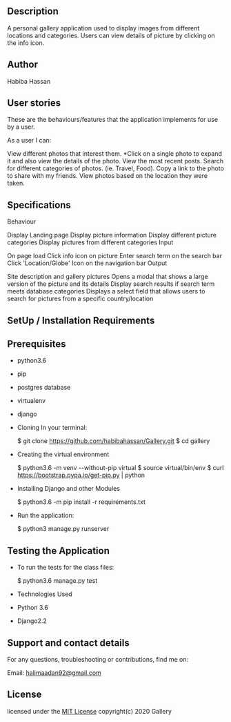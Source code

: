 ## Description
A personal gallery application used to display images from different locations and categories. Users can view details of picture by clicking on the info icon.

## Author
Habiba Hassan

## User stories
These are the behaviours/features that the application implements for use by a user.

As a user I can:

View different photos that interest them. *Click on a single photo to expand it and also view the details of the photo.
View the most recent posts.
Search for different categories of photos. (ie. Travel, Food).
Copy a link to the photo to share with my friends.
View photos based on the location they were taken.
## Specifications
Behaviour

Display Landing page
Display picture information
Display different picture categories
Display pictures from different categories
Input

On page load
Click info icon on picture
Enter search term on the search bar
Click 'Location/Globe' Icon on the navigation bar
Output

Site description and gallery pictures
Opens a modal that shows a large version of the picture and its details
Display search results if search term meets database categories
Displays a select field that allows users to search for pictures from a specific country/location

## SetUp / Installation Requirements
## Prerequisites
* python3.6
* pip
* postgres database
* virtualenv
* django
* Cloning
In your terminal:

  $ git clone https://github.com/habibahassan/Gallery.git
  $ cd gallery

* Creating the virtual environment

    $ python3.6 -m venv --without-pip virtual
    $ source virtual/bin/env
    $ curl https://bootstrap.pypa.io/get-pip.py | python
* Installing Django and other Modules

    $ python3.6 -m pip install -r requirements.txt
* Run the application:

    $ python3 manage.py runserver 

## Testing the Application
* To run the tests for the class files:

    $ python3.6 manage.py test
* Technologies Used
* Python 3.6
* Django2.2 

## Support and contact details
For any questions, troubleshooting or contributions, find me on:

Email: halimaadan92@gmail.com

## License
licensed under the [MIT License](license)
 copyright(c) 2020 Gallery